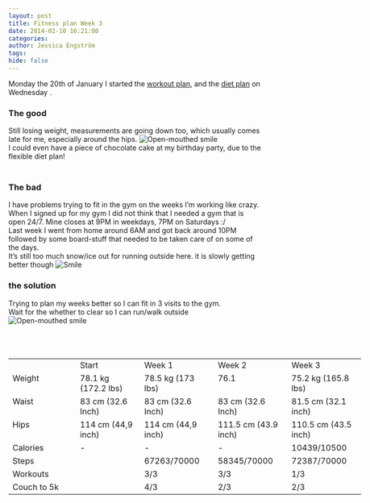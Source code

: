 ```yaml
---
layout: post
title: Fitness plan Week 3
date: 2014-02-10 16:21:00
categories: 
author: Jessica Engström
tags: 
hide: false
---
```

<p>Monday the 20th of January I started the <a href="http://www.catoholic.se/page/Workout-plan.aspx" target="_blank">workout plan</a>, and the <a href="http://www.catoholic.se/page/Diet-plan.aspx" target="_blank">diet plan</a> on Wednesday .</p>
<h3>The good</h3>
<p>Still losing weight, measurements are going down too, which usually comes late for me, especially around the hips. <img class="wlEmoticon wlEmoticon-openmouthedsmile" style="border-style: none;" src="/PostImages/wlEmoticon-openmouthedsmile_2.png" alt="Open-mouthed smile" /><br />I could even have a piece of chocolate cake at my birthday party, due to the flexible diet plan!</p>
<h3><br />The bad</h3>
<p>I have problems trying to fit in the gym on the weeks I&rsquo;m working like crazy. When I signed up for my gym I did not think that I needed a gym that is open 24/7. Mine closes at 9PM in weekdays, 7PM on Saturdays :/ <br />Last week I went from home around 6AM and got back around 10PM followed by some board-stuff that needed to be taken care of on some of the days.<br />It&rsquo;s still too much snow/ice out for running outside here. it is slowly getting better though <img class="wlEmoticon wlEmoticon-smile" style="border-style: none;" src="/PostImages/wlEmoticon-smile_15.png" alt="Smile" /></p>
<h3>the solution</h3>
<p>Trying to plan my weeks better so I can fit in 3 visits to the gym.<br />Wait for the whether to clear so I can run/walk outside <img class="wlEmoticon wlEmoticon-openmouthedsmile" style="border-style: none;" src="/PostImages/wlEmoticon-openmouthedsmile_2.png" alt="Open-mouthed smile" /><br /><br /><br /><br /></p>
<table style="width: 700px;" border="0" cellspacing="5" cellpadding="0">
<tbody>
<tr>
<td valign="top" width="140">&nbsp;</td>
<td valign="top" width="140">Start</td>
<td valign="top" width="140">Week 1</td>
<td valign="top" width="140">Week 2</td>
<td valign="top" width="140">Week 3</td>
</tr>
<tr>
<td valign="top" width="140">Weight</td>
<td valign="top" width="140">78.1 kg (172.2 lbs)</td>
<td valign="top" width="140">78.5 kg (173 lbs)</td>
<td valign="top" width="140">76.1</td>
<td valign="top" width="140">75.2 kg (165.8 lbs)</td>
</tr>
<tr>
<td valign="top" width="140">Waist</td>
<td valign="top" width="140">83 cm (32.6 Inch)</td>
<td valign="top" width="140">83 cm (32.6 Inch)</td>
<td valign="top" width="140">83 cm (32.6 Inch)</td>
<td valign="top" width="140">81.5 cm (32.1 inch)</td>
</tr>
<tr>
<td valign="top" width="140">Hips</td>
<td valign="top" width="140">114 cm (44,9 inch)</td>
<td valign="top" width="140">114 cm (44,9 inch)</td>
<td valign="top" width="140">111.5 cm (43.9 inch)</td>
<td valign="top" width="140">110.5 cm (43.5 inch)</td>
</tr>
<tr>
<td valign="top" width="140">Calories</td>
<td valign="top" width="140">-</td>
<td valign="top" width="140">-</td>
<td valign="top" width="140">-</td>
<td valign="top" width="140">10439/10500</td>
</tr>
<tr>
<td valign="top" width="140">Steps</td>
<td valign="top" width="140">&nbsp;</td>
<td valign="top" width="140">67263/70000</td>
<td valign="top" width="140">58345/70000</td>
<td valign="top" width="140">72387/70000</td>
</tr>
<tr>
<td valign="top" width="140">Workouts</td>
<td valign="top" width="140">&nbsp;</td>
<td valign="top" width="140">3/3</td>
<td valign="top" width="140">3/3</td>
<td valign="top" width="140">1/3</td>
</tr>
<tr>
<td valign="top" width="140">Couch to 5k</td>
<td valign="top" width="140">&nbsp;</td>
<td valign="top" width="140">4/3</td>
<td valign="top" width="140">2/3</td>
<td valign="top" width="140">2/3</td>
</tr>
</tbody>
</table>
